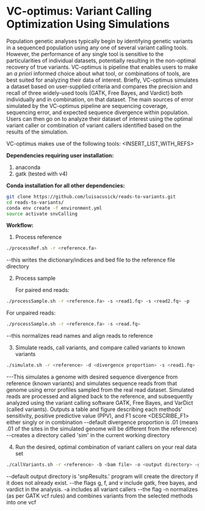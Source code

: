 # VC-optimus: Variant Calling Optimization Using Simulations
Population genetic analyses typically begin by identifying genetic variants in a sequenced population using any one of several variant calling tools. However, the performance of any single tool is sensitive to the particularities of individual datasets, potentially resulting in the non-optimal recovery of true variants. VC-optimus is  pipeline that enables users to make an *a priori* informed choice about what tool, or combinations of tools, are best suited for analyzing their data of interest. Briefly, VC-optimus simulates a dataset based on user-supplied criteria and compares the precision and recall of three widely-used tools (GATK, Free Bayes, and Vardict) both individually and in combination, on that dataset. The main sources of error simulated by the VC-optimus pipeline are sequencing coverage, sequencing error, and expected sequence divergence within population. Users can then go on to analyze their dataset of interest using the optimal variant caller or combination of variant callers identified based on the results of the simulation.

VC-optimus makes use of the following tools: <INSERT_LIST_WITH_REFS>

**Dependencies requiring user installation:**

1. anaconda 
2. gatk (tested with v4)

**Conda installation for all other dependencies:**

```bash
git clone https://github.com/luisacusick/reads-to-variants.git
cd reads-to-variants/
conda env create -f environment.yml
source activate snvCalling
```

**Workflow:**

1. Process reference
```bash
./processRef.sh -r <reference.fa>
``` 
   --this writes the dictionary/indices and bed file to the reference file directory
  
2. Process sample

   For paired end reads:
```bash
./processSample.sh -r <reference.fa> -s <read1.fq> -s <read2.fq> -p
```
   For unpaired reads:
```bash
./processSample.sh -r <reference.fa> -s <read.fq>
```
   --this normalizes read names and align reads to reference
   
3. Simulate reads, call variants, and compare called variants to known variants

```bash
./simulate.sh -r <reference> -d <divergence proportion> -s <read1.fq> -s <read2.fq>
```
   ---This simulates a genome with desired sequence divergence from reference (known variants) and simulates sequence reads from that genome using error profiles sampled from the real read dataset. Simulated reads are processed and aligned back to the reference, and subsequently analyzed using the variant calling software GATK, Free Bayes, and VarDict (called variants). Outputs a table and figure describing each methods' sensitivity, positive predictive value (PPV), and F1 score <DESCRIBE_F1> either singly or in combination
   --default divergence proportion is .01 (means .01 of the sites in the simulated genome will be different from the reference)
   --creates a directory called 'sim' in the current working directory 
  
4. Run the desired, optimal combination of variant callers on your real data set

```bash
./callVariants.sh -r <reference> -b <bam file> -o <output directory> -g (include gatk) -f (include free bayes) -v (include vardict) -a (include all)
```
   --default output directory is 'snpResults.' program will create the directory if it does not already exist.
   --the flags g, f, and v include gatk, free bayes, and vardict in the analysis. -a includes all variant callers
   --the flag -n normalizes (as per GATK vcf rules) and combines variants from the selected methods into one vcf
      

 
 
 
 
  
  
